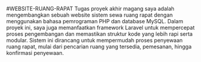 #WEBSITE-RUANG-RAPAT
Tugas proyek akhir magang saya adalah mengembangkan sebuah website sistem sewa ruang rapat dengan menggunakan bahasa pemrograman PHP dan database MySQL. Dalam proyek ini, saya juga memanfaatkan framework Laravel untuk mempercepat proses pengembangan dan memastikan struktur kode yang lebih rapi serta modular. Sistem ini dirancang untuk mempermudah proses penyewaan ruang rapat, mulai dari pencarian ruang yang tersedia, pemesanan, hingga konfirmasi penyewaan.
